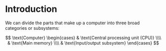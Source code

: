 # Introduction

We can divide the parts that make up a computer into three broad categories or subsystems:

$$
\text{Computer}
\begin{cases}
& \text{Central processing unit (CPU)} \\\\
& \text{Main memory} \\\\
& \text{Input/output subsystem}
\end{cases}
$$
